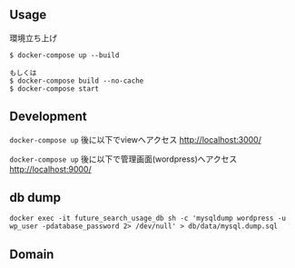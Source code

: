 ## Usage
環境立ち上げ
```
$ docker-compose up --build

もしくは
$ docker-compose build --no-cache
$ docker-compose start
```

## Development

`docker-compose up` 後に以下でviewへアクセス
[http://localhost:3000/](http://localhost:3000/)

`docker-compose up` 後に以下で管理画面(wordpress)へアクセス
[http://localhost:9000/](http://localhost:9000/)

## db dump
```
docker exec -it future_search_usage_db sh -c 'mysqldump wordpress -u wp_user -pdatabase_password 2> /dev/null' > db/data/mysql.dump.sql 
```

## Domain
